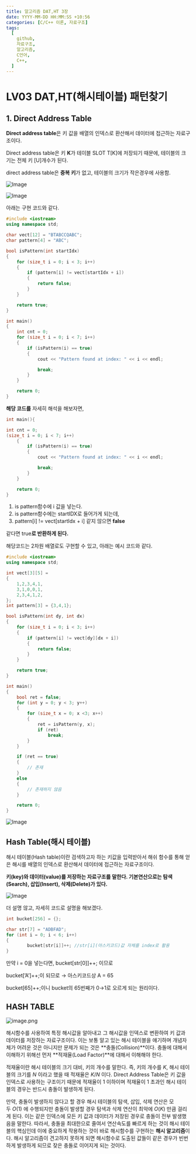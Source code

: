```yaml
---
title: 알고리즘 DAT,HT 3장
date: YYYY-MM-DD HH:MM:SS +10:56
categories: [C/C++ 이론, 자료구조]
tags:
  [
    github,
    자료구조,
    알고리즘,
    C언어,
    C++,
  ]
---
```


# LV03 DAT,HT(해시테이블) 패턴찾기

## 1. Direct Address Table

**Direct address table**은 키 값을 배열의 인덱스로 환산해서 데이터에 접근하는 자료구조이다.

Direct address table은 키 **K**가 테이블 SLOT T[K]에 저장되기 때문에, 테이블의 크기는 전체 키 [U]개수가 된다.

direct address table은 **중복 키**가 없고, 테이블의 크기가 작은경우에 사용함. 

![Image](https://github.com/user-attachments/assets/5640812e-ccd1-4f6f-985b-eb3dad6af050)

![Image](https://github.com/user-attachments/assets/60e1b1fb-1e04-4225-aa94-62dde84a18ff)

아래는 구현 코드와 같다.

```cpp
#include <iostream>
using namespace std;

char vect[12] = "BTABCCQABC";
char pattern[4] = "ABC";

bool isPattern(int startIdx)
{
	for (size_t i = 0; i < 3; i++)
	{
		if (pattern[i] != vect[startIdx + i])
		{
			return false;
		}
	}

	return true;
}

int main()
{
	int cnt = 0;
	for (size_t i = 0; i < 7; i++)
	{
		if (isPattern(i) == true)
		{
			cout << "Pattern found at index: " << i << endl;

			break;
		}
	}

	return 0;
}
```

**해당 코드를** 자세히 해석을 해보자면,

```cpp
int main(){

int cnt = 0;
(size_t i = 0; i < 7; i++)
	{
		if (isPattern(i) == true)
		{
			cout << "Pattern found at index: " << i << endl;

			break;
		}
	}

	return 0;
}
```

1. is pattern함수에 i 값을 넣는다.
2. is pattern함수에는 startIDX로 들어가게 되는데, 
3. pattern[i] != vect[startIdx + i]  같지 않으면 **false**

같다면 true**로 반환하게 된다.**

해당코드는 2차원 배열로도 구현할 수 있고, 아래는 예시 코드와 같다.

```cpp
#include <iostream>
using namespace std;

int vect[3][5] =
{
	1,2,3,4,1,
	3,1,0,0,1,
	2,3,4,1,2,
};
int pattern[3] = {3,4,1};

bool isPattern(int dy, int dx)
{
	for (size_t i = 0; i < 3; i++)
	{
		if (pattern[i] != vect[dy][dx + i])
		{
			return false;
		}
	}

	return true;
}

int main()
{
	bool ret = false;
	for (int y = 0; y < 3; y++)
	{
		for (size_t x = 0; x <3; x++)
		{
			ret = isPattern(y, x);
			if (ret)
				break;
		}
	}

	if (ret == true)
	{
		// 존재
	}
	else
	{
		// 존재하지 않음
	}

	return 0;
}
```

![Image](https://github.com/user-attachments/assets/37e029e2-4018-4138-b0ed-c4ab5c5d8e14)

## Hash Table(해시 테이블)

해시 테이블(Hash table)이란 검색하고자 하는 키값을 입력받아서 해쉬 함수를 통해 얻은 해시를 배열의 인덱스로 환산해서 데이터에 접근하는 자료구조이다.

**키(key)와 데이터(value)를 저장하는 자료구조를 말한다. 기본연산으로는 탐색(Search), 삽입(Insert), 삭제(Delete)가 있다.**

![Image](https://github.com/user-attachments/assets/d364ecdc-4561-4789-923e-2d82bdd8ba3c)

더 설명 않고, 자세히 코드로 설명을 해보겠다.

```cpp
int bucket[256] = {};

char str[7] = "ADBFAD";
for (int i = 0; i < 6; i++)
{
		bucket[str[i]]++; //str[i](아스키코드)값 자체를 index로 활용
}
```

만약 i = 0을 넣는다면, bucket[str[0]]++; 이므로

bucket[’A’]++;이 되므로 → 아스키코드상 A = 65

bucket[65]++;이니 bucket의 65번째가 0→1로 오르게 되는 원리이다.

## HASH TABLE

![image.png](image%204.png)

해시함수를 사용하여 특정 해시값을 알아내고 그 해시값을 인덱스로 변환하여 키 값과 데이터를 저장하는 자료구조이다. 이는 보통 알고 있는 해시 테이블을 얘기하며 개념자체가 어려운 것은 아니지만 문제가 되는 것은 **충돌(Collision)**이다. 충돌에 대해서 이해하기 위해선 먼저 **적재율(Load Factor)**에 대해서 이해해야 한다.

적재율이란 해시 테이블의 크기 대비, 키의 개수를 말한다. 즉, 키의 개수를 *K*, 해시 테이블의 크기를 *N* 이라고 했을 때 적재율은 *K*/*N* 이다. Direct Address Table은 키 값을 인덱스로 사용하는 구조이기 때문에 적재율이 1 이하이며 적재율이 1 초과인 해시 테이블의 경우는 반드시 충돌이 발생하게 된다.

만약, 충돌이 발생하지 않다고 할 경우 해시 테이블의 탐색, 삽입, 삭제 연산은 모두 *O*(1) 에 수행되지만 충돌이 발생할 경우 탐색과 삭제 연산이 최악에 *O*(*K*) 만큼 걸리게 된다. 이는 같은 인덱스에 모든 키 값과 데이터가 저장된 경우로 충돌이 전부 발생했음을 말한다. 따라서, 충돌을 최대한으로 줄여서 연산속도를 빠르게 하는 것이 해시 테이블의 핵심인데 이에 중요하게 작용하는 것이 바로 해시함수를 구현하는 **해시 알고리즘**이다. 해시 알고리즘이 견고하지 못하게 되면 해시함수로 도출된 값들이 같은 경우가 빈번하게 발생하게 되므로 잦은 충돌로 이어지게 되는 것이다.
